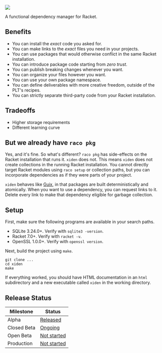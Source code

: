 [![](https://img.shields.io/badge/%E2%99%A5-Support%20Ethical%20Software-red)](https://sagegerard.com/subscribe.html)

A functional dependency manager for Racket.


## Benefits

* You can install the _exact_ code you asked for.
* You can make links to the _exact_ files you need in your projects.
* You can use packages that would otherwise conflict in the same Racket installation.
* You can introduce package code starting from _zero trust_.
* You can publish breaking changes whenever you want.
* You can organize your files however you want.
* You can use your own package namespace.
* You can define deliverables with more creative freedom, outside of the PLT's recipes.
* You can strictly separate third-party code from your Racket installation.


## Tradeoffs

* Higher storage requirements
* Different learning curve


## But we already have `raco pkg`

Yes, and it's fine. So what's different? `raco pkg` has side-effects
on the Racket installation that runs it. `xiden` does not. This means
`xiden` does not create collections in the running Racket
installation. You cannot directly target Racket modules using `raco
setup` or collection paths, but you can incorporate dependencies as if
they were parts of your project.

`xiden` behaves like [Guix][], in that packages are built
deterministically and atomically. When you want to use a dependency,
you can request links to it. Delete every link to make that dependency
eligible for garbage collection.

[Guix]: https://guix.gnu.org/

## Setup

First, make sure the following programs are available in your search paths.

* SQLite 3.24.0+. Verify with `sqlite3 -version`.
* Racket 7.0+. Verify with `racket -v`.
* OpenSSL 1.0.0+. Verify with `openssl version`.

Next, build the project using `make`.

```console
git clone ...
cd xiden
make
```

If everything worked, you should have HTML documentation in an `html`
subdirectory and a new executable called `xiden` in the working
directory.


## Release Status

| Milestone   | Status                                                                |
| ----------- | --------------------------------------------------------------------- |
| Alpha       | [Released](https://github.com/zyrolasting/xiden/releases/tag/alpha)   |
| Closed Beta | [Ongoing](https://github.com/zyrolasting/xiden/milestone/1)           |
| Open Beta   | [Not started](https://github.com/zyrolasting/xiden/milestone/2)       |
| Production  | [Not started](https://github.com/zyrolasting/xiden/milestone/3)       |
